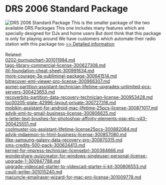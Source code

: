 # DRS 2006 Standard Package
![DRS 2006 Standard Package](https://mycommerce.akamaized.net/api/pimages/P141439/BIG/141439.JPG)
This is the smaller package of the two available DRS Packages This one includes many features which are specially designed for DJs and home users But dont think that this package is only for playing around We have customers which automate their radio station with this package too
[>> Detailed information](https://secure.shareit.com/shareit/product.html?productid=141439&affiliateid=200057808)<br/><br/>Related:
<br />[0202-burnupchart-301011984.md](https://github.com/downloadplanet/downloadplanet/blob/main/0202-burnupchart-301011984.md)<br />[tags-library-commercial-license-300627308.md](https://github.com/downloadplanet/downloadplanet/blob/main/tags-library-commercial-license-300627308.md)<br />[itil-foundation-cheat-sheet-300991634.md](https://github.com/downloadplanet/downloadplanet/blob/main/itil-foundation-cheat-sheet-300991634.md)<br />[more-courage-3a-subliminal-package-300641514.md](https://github.com/downloadplanet/downloadplanet/blob/main/more-courage-3a-subliminal-package-300641514.md)<br />[bitrecover-eml-viewer-pro-license-300966307.md](https://github.com/downloadplanet/downloadplanet/blob/main/bitrecover-eml-viewer-pro-license-300966307.md)<br />[aomei-partition-assistant-technician-lifetime-upgrades-unlimited-pcs-servers-300423653.md](https://github.com/downloadplanet/downloadplanet/blob/main/aomei-partition-assistant-technician-lifetime-upgrades-unlimited-pcs-servers-300423653.md)<br />[recoverbits-partition-data-recovery-technician-license-300953428.md](https://github.com/downloadplanet/downloadplanet/blob/main/recoverbits-partition-data-recovery-technician-license-300953428.md)<br />[loc00205-plate-42996-layout-private-300727316.md](https://github.com/downloadplanet/downloadplanet/blob/main/loc00205-plate-42996-layout-private-300727316.md)<br />[mobikin-assistant-for-android-mac-lifetime-25pcs-license-300871017.md](https://github.com/downloadplanet/downloadplanet/blob/main/mobikin-assistant-for-android-mac-lifetime-25pcs-license-300871017.md)<br />[advik-eml-to-gmail-business-license-300806625.md](https://github.com/downloadplanet/downloadplanet/blob/main/advik-eml-to-gmail-business-license-300806625.md)<br />[x-letter-text-brushes-for-photoshop-affinity-elements-psp-etc-v43-300425551.md](https://github.com/downloadplanet/downloadplanet/blob/main/x-letter-text-brushes-for-photoshop-affinity-elements-psp-etc-v43-300425551.md)<br />[coolmuster-ios-assistant-lifetime-license25pcs-300882084.md](https://github.com/downloadplanet/downloadplanet/blob/main/coolmuster-ios-assistant-lifetime-license25pcs-300882084.md)<br />[advik-mdaemon-to-html-business-license-300857080.md](https://github.com/downloadplanet/downloadplanet/blob/main/advik-mdaemon-to-html-business-license-300857080.md)<br />[ilike-samsung-galaxy-data-recovery-pro-300870315.md](https://github.com/downloadplanet/downloadplanet/blob/main/ilike-samsung-galaxy-data-recovery-pro-300870315.md)<br />[sms-credits-500-pack-300624413.md](https://github.com/downloadplanet/downloadplanet/blob/main/sms-credits-500-pack-300624413.md)<br />[kernel-for-impress-technician-licensebrl-300384666.md](https://github.com/downloadplanet/downloadplanet/blob/main/kernel-for-impress-technician-licensebrl-300384666.md)<br />[wondershare-quizcreator-for-windows-singleuser-personal-license-upgrade-1-300947788.md](https://github.com/downloadplanet/downloadplanet/blob/main/wondershare-quizcreator-for-windows-singleuser-personal-license-upgrade-1-300947788.md)<br />[upgrade-videocad-starter-to-videocad-starter-ii-kit-300806553.md](https://github.com/downloadplanet/downloadplanet/blob/main/upgrade-videocad-starter-to-videocad-starter-ii-kit-300806553.md)<br />[cquill-writer-301015240.md](https://github.com/downloadplanet/downloadplanet/blob/main/cquill-writer-301015240.md)<br />[macuncle-emailraser-wizard-for-mac-pro-license-301009778.md](https://github.com/downloadplanet/downloadplanet/blob/main/macuncle-emailraser-wizard-for-mac-pro-license-301009778.md)
